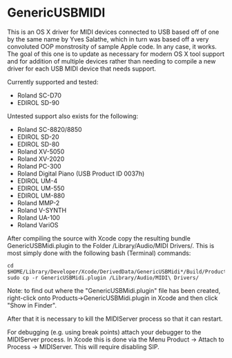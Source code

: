 GenericUSBMIDI
==============

This is an OS X driver for MIDI devices connected to USB based off of one by the same name by Yves Salathe, which in turn was based off a very convoluted OOP monstrosity of sample Apple code. In any case, it works. The goal of this one is to update as necessary for modern OS X tool support and for addition of multiple devices rather than needing to compile a new driver for each USB MIDI device that needs support.

Currently supported and tested:
- Roland SC-D70
- EDIROL SD-90

Untested support also exists for the following:
- Roland SC-8820/8850
- EDIROL SD-20
- EDIROL SD-80
- Roland XV-5050
- Roland XV-2020
- Roland PC-300
- Roland Digital Piano (USB Product ID 0037h)
- EDIROL UM-4
- EDIROL UM-550
- EDIROL UM-880
- Roland MMP-2
- Roland V-SYNTH
- Roland UA-100
- Roland VariOS


After compiling the source with Xcode copy the resulting bundle GenericUSBMidi.plugin to the Folder /Library/Audio/MIDI Drivers/. This is most simply done with the following bash (Terminal) commands:

    cd $HOME/Library/Developer/Xcode/DerivedData/GenericUSBMidi*/Build/Products/Release
    sudo cp -r GenericUSBMidi.plugin /Library/Audio/MIDI\ Drivers/

Note: to find out where the "GenericUSBMidi.plugin" file has been created, right-click onto Products->GenericUSBMidi.plugin in Xcode and then click "Show in Finder".

After that it is necessary to kill the MIDIServer process so that it can restart. 

For debugging (e.g. using break points) attach your debugger to the MIDIServer process.
In Xcode this is done via the Menu Product -> Attach to Process -> MIDIServer. This will require disabling SIP.
